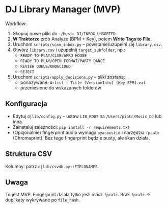 # DJ Library Manager (MVP)

Workflow:

1. Skopiuj nowe pliki do `~/Music_DJ/INBOX_UNSORTED`.
2. **W Traktorze** zrób Analyze (BPM + Key), potem **Write Tags to File**.
3. Uruchom `scripts/scan_inbox.py` – powstanie/uzupełni się `library.csv`.
4. Otwórz `library.csv` i uzupełnij `target_subfolder`, np.:
   - `READY TO PLAY/CLUB/AFRO HOUSE`
   - `READY TO PLAY/OPEN FORMAT/PARTY DANCE`
   - `REVIEW QUEUE/UNDECIDED`
   - `REJECT`
5. Uruchom `scripts/apply_decisions.py` – pliki zostaną:
   - ponazywane: `Artist - Title (VersionInfo) [Key BPM].ext`
   - przeniesione do wskazanych folderów

## Konfiguracja

- Edytuj `djlib/config.py` – ustaw `LIB_ROOT` na `/Users/piotr/Music_DJ` lub inną.
- Zainstaluj zależności: `pip install -r requirements.txt`
- (Opcjonalnie) fingerprint audio wymaga `pyacoustid` i narzędzia `fpcalc` (Chromaprint). Bez tego fingerprint będzie pusty, ale skan działa.

## Struktura CSV

Kolumny: patrz `djlib/csvdb.py::FIELDNAMES`.

## Uwaga

To jest MVP. Fingerprint działa tylko jeśli masz `fpcalc`. Brak `fpcalc` → duplikaty wykrywane po `file_hash`.
